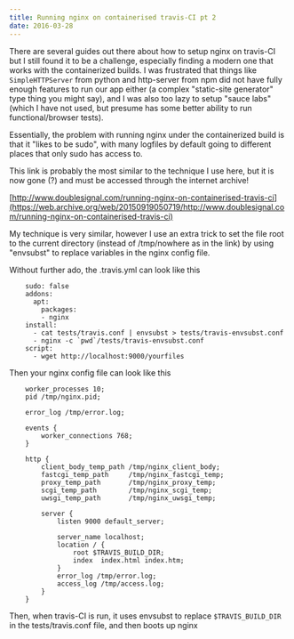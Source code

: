 ```yaml
---
title: Running nginx on containerised travis-CI pt 2
date: 2016-03-28
---
```


There are several guides out there about how to setup nginx on travis-CI
but I still found it to be a challenge, especially finding a modern one
that works with the containerized builds. I was frustrated that things
like `SimpleHTTPServer` from python and http-server from npm did not have
fully enough features to run our app either (a complex "static-site
generator" type thing you might say), and I was also too lazy to setup
"sauce labs" (which I have not used, but presume has some better ability
to run functional/browser tests).

Essentially, the problem with running nginx under the containerized
build is that it "likes to be sudo", with many logfiles by default going
to different places that only sudo has access to.

This link is probably the most similar to the technique I use here, but
it is now gone (?) and must be accessed through the internet archive!

[http://www.doublesignal.com/running-nginx-on-containerised-travis-ci](https://web.archive.org/web/20150919050719/http://www.doublesignal.com/running-nginx-on-containerised-travis-ci)

My technique is very similar, however I use an extra trick to set the
file root to the current directory (instead of /tmp/nowhere as in the
link) by using "envsubst" to replace variables in the nginx config file.

Without further ado, the .travis.yml can look like this

```
    sudo: false
    addons:
      apt:
        packages:
        - nginx
    install:
      - cat tests/travis.conf | envsubst > tests/travis-envsubst.conf
      - nginx -c `pwd`/tests/travis-envsubst.conf
    script:
      - wget http://localhost:9000/yourfiles
```

Then your nginx config file can look like this

```
    worker_processes 10;
    pid /tmp/nginx.pid;

    error_log /tmp/error.log;

    events {
        worker_connections 768;
    }

    http {
        client_body_temp_path /tmp/nginx_client_body;
        fastcgi_temp_path     /tmp/nginx_fastcgi_temp;
        proxy_temp_path       /tmp/nginx_proxy_temp;
        scgi_temp_path        /tmp/nginx_scgi_temp;
        uwsgi_temp_path       /tmp/nginx_uwsgi_temp;

        server {
            listen 9000 default_server;

            server_name localhost;
            location / {
                root $TRAVIS_BUILD_DIR;
                index  index.html index.htm;
            }
            error_log /tmp/error.log;
            access_log /tmp/access.log;
        }
    }

```

Then, when travis-CI is run, it uses envsubst to replace
`$TRAVIS_BUILD_DIR` in the tests/travis.conf file, and then boots up
nginx
